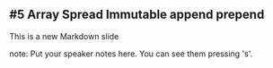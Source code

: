 ##  #5 Array Spread Immutable append prepend

This is a new Markdown slide

note:
    Put your speaker notes here.
    You can see them pressing 's'.
